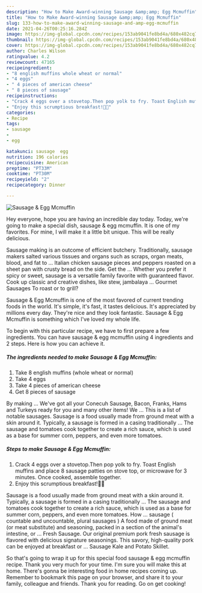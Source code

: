 ```yaml
---
description: "How to Make Award-winning Sausage &amp;amp; Egg Mcmuffin"
title: "How to Make Award-winning Sausage &amp;amp; Egg Mcmuffin"
slug: 133-how-to-make-award-winning-sausage-and-amp-egg-mcmuffin
date: 2021-04-26T00:25:16.284Z
image: https://img-global.cpcdn.com/recipes/153ab9041fe8bd4a/680x482cq70/sausage-egg-mcmuffin-recipe-main-photo.jpg
thumbnail: https://img-global.cpcdn.com/recipes/153ab9041fe8bd4a/680x482cq70/sausage-egg-mcmuffin-recipe-main-photo.jpg
cover: https://img-global.cpcdn.com/recipes/153ab9041fe8bd4a/680x482cq70/sausage-egg-mcmuffin-recipe-main-photo.jpg
author: Charles Wilson
ratingvalue: 4.2
reviewcount: 47165
recipeingredient:
- "8 english muffins whole wheat or normal"
- "4 eggs"
- " 4 pieces of american cheese"
- " 8 pieces of sausage"
recipeinstructions:
- "Crack 4 eggs over a stovetop.Then pop yolk to fry. Toast English muffins and place 8 sausage patties on stove top, or microwave for 3 minutes. Once cooked, assemble together."
- "Enjoy this scrumptious breakfast!🔪🍴"
categories:
- Recipe
tags:
- sausage
- 
- egg

katakunci: sausage  egg 
nutrition: 196 calories
recipecuisine: American
preptime: "PT33M"
cooktime: "PT30M"
recipeyield: "2"
recipecategory: Dinner

---
```



![Sausage &amp; Egg Mcmuffin](https://img-global.cpcdn.com/recipes/153ab9041fe8bd4a/680x482cq70/sausage-egg-mcmuffin-recipe-main-photo.jpg)

Hey everyone, hope you are having an incredible day today. Today, we're going to make a special dish, sausage &amp; egg mcmuffin. It is one of my favorites. For mine, I will make it a little bit unique. This will be really delicious.

Sausage making is an outcome of efficient butchery. Traditionally, sausage makers salted various tissues and organs such as scraps, organ meats, blood, and fat to … Italian chicken sausage pieces and peppers roasted on a sheet pan with crusty bread on the side. Get the … Whether you prefer it spicy or sweet, sausage is a versatile family favorite with guaranteed flavor. Cook up classic and creative dishes, like stew, jambalaya … Gourmet Sausages To roast or to grill?

Sausage &amp; Egg Mcmuffin is one of the most favored of current trending foods in the world. It's simple, it's fast, it tastes delicious. It's appreciated by millions every day. They're nice and they look fantastic. Sausage &amp; Egg Mcmuffin is something which I've loved my whole life.


To begin with this particular recipe, we have to first prepare a few ingredients. You can have sausage &amp; egg mcmuffin using 4 ingredients and 2 steps. Here is how you can achieve it.

<!--inarticleads1-->

##### The ingredients needed to make Sausage &amp; Egg Mcmuffin:

1. Take 8 english muffins (whole wheat or normal)
1. Take 4 eggs
1. Take  4 pieces of american cheese
1. Get  8 pieces of sausage


By making … We&#39;ve got all your Conecuh Sausage, Bacon, Franks, Hams and Turkeys ready for you and many other items! We … This is a list of notable sausages. Sausage is a food usually made from ground meat with a skin around it. Typically, a sausage is formed in a casing traditionally … The sausage and tomatoes cook together to create a rich sauce, which is used as a base for summer corn, peppers, and even more tomatoes. 

<!--inarticleads2-->

##### Steps to make Sausage &amp; Egg Mcmuffin:

1. Crack 4 eggs over a stovetop.Then pop yolk to fry. Toast English muffins and place 8 sausage patties on stove top, or microwave for 3 minutes. Once cooked, assemble together.
1. Enjoy this scrumptious breakfast!🔪🍴


Sausage is a food usually made from ground meat with a skin around it. Typically, a sausage is formed in a casing traditionally … The sausage and tomatoes cook together to create a rich sauce, which is used as a base for summer corn, peppers, and even more tomatoes. How … sausage ( countable and uncountable, plural sausages ) A food made of ground meat (or meat substitute) and seasoning, packed in a section of the animal&#39;s intestine, or … Fresh Sausage. Our original premium pork fresh sausage is flavored with delicious signature seasonings. This savory, high-quality pork can be enjoyed at breakfast or … Sausage Kale and Potato Skillet. 

So that's going to wrap it up for this special food sausage &amp; egg mcmuffin recipe. Thank you very much for your time. I'm sure you will make this at home. There's gonna be interesting food in home recipes coming up. Remember to bookmark this page on your browser, and share it to your family, colleague and friends. Thank you for reading. Go on get cooking!
